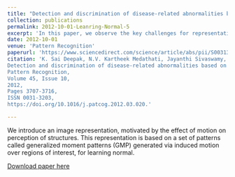 ```yaml
---
title: "Detection and discrimination of disease-related abnormalities based on learning normal cases"
collection: publications
permalink: 2012-10-01-Leanring-Normal-5 
excerpt: 'In this paper, we observe the key challenges for representation and feature extraction schemes to be met for detection of abnormalities by learning normal cases.'
date: 2012-10-01
venue: 'Pattern Recognition'
paperurl: 'https://www.sciencedirect.com/science/article/abs/pii/S0031320312001537'
citation: 'K. Sai Deepak, N.V. Kartheek Medathati, Jayanthi Sivaswamy,
Detection and discrimination of disease-related abnormalities based on learning normal cases,
Pattern Recognition,
Volume 45, Issue 10,
2012,
Pages 3707-3716,
ISSN 0031-3203,
https://doi.org/10.1016/j.patcog.2012.03.020.'

---
```

We introduce an image representation, motivated by the effect of motion on perception of structures. This representation is based on a set of patterns called generalized moment patterns (GMP) generated via induced motion over regions of interest, for learning normal. 

[Download paper here](https://cdn.iiit.ac.in/cdn/cvit.iiit.ac.in/images/JournalPublications/2012/ja_Detectiondiscrimination.pdf)

